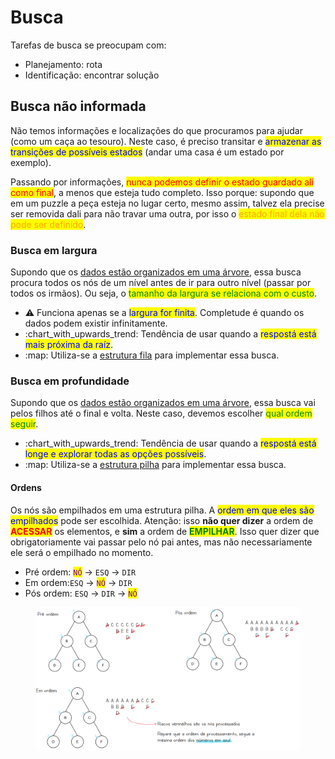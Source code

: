 # Busca

Tarefas de busca se preocupam com:

* Planejamento: rota
* Identificação: encontrar solução

## Busca não informada

Não temos informações e localizações do que procuramos para ajudar (como um caça ao tesouro). Neste caso, é preciso transitar e <mark style="color:blue;">armazenar as transições de possíveis estados</mark> (andar uma casa é um estado por exemplo).

Passando por informações, <mark style="color:red;">nunca podemos definir o estado guardado ali como final</mark>, a menos que esteja tudo completo. Isso porque: supondo que em um puzzle a peça esteja no lugar certo, mesmo assim, talvez ela precise ser removida dali para não travar uma outra, por isso o <mark style="color:orange;">estado final dela não pode ser definido</mark>.

### Busca em largura

Supondo que os [dados estão organizados em uma árvore](../../semestre-2/estrutura-de-dados/arvores.md), essa busca procura todos os nós de um nível antes de ir para outro nível (passar por todos os irmãos). Ou seja, o <mark style="color:green;">tamanho da largura se relaciona com o custo</mark>.

* :warning:  Funciona apenas se a <mark style="color:blue;">largura for finita</mark>. Completude é quando os dados podem existir infinitamente.
* :chart\_with\_upwards\_trend:  Tendência de usar quando a <mark style="color:blue;">respostá está mais próxima da raíz</mark>.
* :map:  Utiliza-se a [estrutura fila](../../semestre-2/estrutura-de-dados/fila.md) para implementar essa busca.

### Busca em profundidade

Supondo que os [dados estão organizados em uma árvore](../../semestre-2/estrutura-de-dados/arvores.md), essa busca vai pelos filhos até o final e volta. Neste caso, devemos escolher <mark style="color:green;">qual ordem seguir</mark>.

* :chart\_with\_upwards\_trend:  Tendência de usar quando a <mark style="color:blue;">respostá está longe e explorar todas as opções possíveis</mark>.
* :map:  Utiliza-se a [estrutura pilha](../../semestre-2/estrutura-de-dados/pilha.md) para implementar essa busca.

#### Ordens

Os nós são empilhados em uma estrutura pilha. A <mark style="color:blue;">ordem em que eles são empilhados</mark> pode ser escolhida. Atenção: isso **não quer dizer** a ordem de <mark style="color:red;">**ACESSAR**</mark> os elementos, e **sim** a ordem de <mark style="color:green;">**EMPILHAR**</mark>. Isso quer dizer que obrigatoriamente vai passar pelo nó pai antes, mas não necessariamente ele será o empilhado no momento.

* Pré ordem: <mark style="color:purple;">`NÓ`</mark> → `ESQ` → `DIR`
* Em ordem:`ESQ` → <mark style="color:purple;">`NÓ`</mark> → `DIR`
* Pós ordem: `ESQ` → `DIR` → <mark style="color:purple;">`NÓ`</mark>

<figure><img src="../../.gitbook/assets/ordens de busca em arvores.png" alt=""><figcaption></figcaption></figure>
